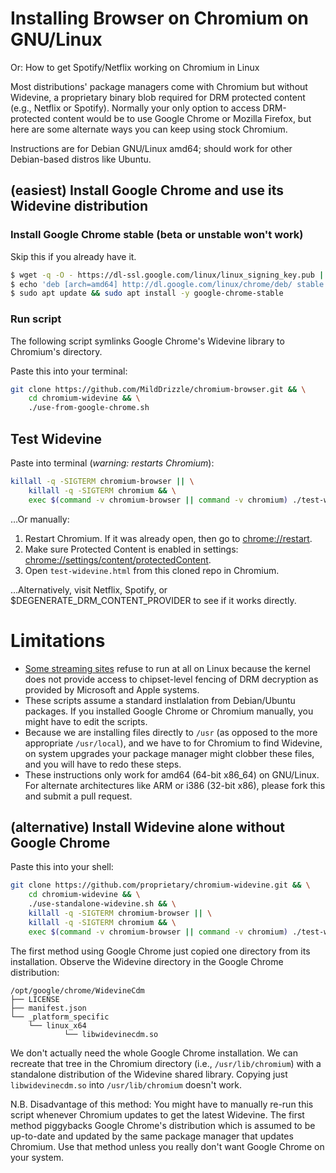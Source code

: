 # Installing Browser on Chromium on GNU/Linux

Or: How to get Spotify/Netflix working on Chromium in Linux

Most distributions' package managers come with Chromium but without Widevine, a proprietary binary blob required for DRM protected content (e.g., Netflix or Spotify). Normally your only option to access DRM-protected content would be to use Google Chrome or Mozilla Firefox, but here are some alternate ways you can keep using stock Chromium.

Instructions are for Debian GNU/Linux amd64; should work for other Debian-based distros like Ubuntu.

## (easiest) Install Google Chrome and use its Widevine distribution

### Install Google Chrome **stable** (beta or unstable won't work)

Skip this if you already have it.

```bash
$ wget -q -O - https://dl-ssl.google.com/linux/linux_signing_key.pub | sudo apt-key add -
$ echo 'deb [arch=amd64] http://dl.google.com/linux/chrome/deb/ stable main' | sudo tee /etc/apt/sources.list.d/google-chrome.list
$ sudo apt update && sudo apt install -y google-chrome-stable
```

### Run script

The following script symlinks Google Chrome's Widevine library to Chromium's directory.

Paste this into your terminal:

```bash
git clone https://github.com/MildDrizzle/chromium-browser.git && \
	cd chromium-widevine && \
	./use-from-google-chrome.sh
```

## Test Widevine

Paste into terminal (*warning: restarts Chromium*):

```bash
killall -q -SIGTERM chromium-browser || \
	killall -q -SIGTERM chromium && \
	exec $(command -v chromium-browser || command -v chromium) ./test-widevine.html &
```

…Or manually:

1. Restart Chromium. If it was already open, then go to [chrome://restart](chrome://restart).
2. Make sure Protected Content is enabled in settings: [chrome://settings/content/protectedContent](chrome://settings/content/protectedContent).
3. Open `test-widevine.html` from this cloned repo in Chromium.

…Alternatively, visit Netflix, Spotify, or $DEGENERATE_DRM_CONTENT_PROVIDER to see if it works directly.

# Limitations

- [Some streaming sites](https://web.archive.org/web/20191026132853/https://www.phoronix.com/scan.php?page=news_item&px=Disney-Plus-Not-On-Linux) refuse to run at all on Linux because the kernel does not provide access to chipset-level fencing of DRM decryption as provided by Microsoft and Apple systems.
- These scripts assume a standard instlalation from Debian/Ubuntu packages. If you installed Google Chrome or Chromium manually, you might have to edit the scripts.
- Because we are installing files directly to `/usr` (as opposed to the more appropriate `/usr/local`), and we have to for Chromium to find Widevine, on system upgrades your package manager might clobber these files, and you will have to redo these steps.
- These instructions only work for amd64 (64-bit x86_64) on GNU/Linux. For alternate architectures like ARM or i386 (32-bit x86), please fork this and submit a pull request.


## (alternative) Install Widevine alone without Google Chrome

Paste this into your shell:

```bash
git clone https://github.com/proprietary/chromium-widevine.git && \
	cd chromium-widevine && \
	./use-standalone-widevine.sh && \
	killall -q -SIGTERM chromium-browser || \
	killall -q -SIGTERM chromium && \
	exec $(command -v chromium-browser || command -v chromium) ./test-widevine.html &
```

The first method using Google Chrome just copied one directory from its installation. Observe the Widevine directory in the Google Chrome distribution:

```text
/opt/google/chrome/WidevineCdm
├── LICENSE
├── manifest.json
└── _platform_specific
    └── linux_x64
	        └── libwidevinecdm.so
```

We don't actually need the whole Google Chrome installation. We can recreate that tree in the Chromium directory (i.e., `/usr/lib/chromium`) with a standalone distribution of the Widevine shared library. Copying just `libwidevinecdm.so` into `/usr/lib/chromium` doesn't work.

N.B. Disadvantage of this method: You might have to manually re-run this script whenever Chromium updates to get the latest Widevine. The first method piggybacks Google Chrome's distribution which is assumed to be up-to-date and updated by the same package manager that updates Chromium. Use that method unless you really don't want Google Chrome on your system.
